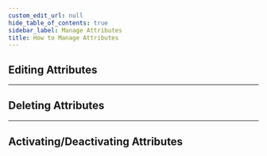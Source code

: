 ```yaml
---
custom_edit_url: null
hide_table_of_contents: true
sidebar_label: Manage Attributes
title: How to Manage Attributes
---
```


## Editing Attributes

---

## Deleting Attributes

---

## Activating/Deactivating Attributes